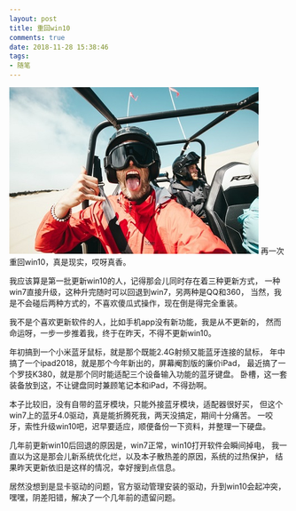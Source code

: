 ```yaml
---
layout: post
title: 重回win10
comments: true
date: 2018-11-28 15:38:46
tags:
- 随笔
---
```

![](\assets\images\181128.jpg)
再一次重回win10，真是现实，哎呀真香。
<!--more-->   

我应该算是第一批更新win10的人，记得那会儿同时存在着三种更新方式，
一种win7直接升级，这种升完随时可以回退到win7，另两种是QQ和360，
当然，我是不会碰后两种方式的，不喜欢傻瓜式操作，现在倒是得完全重装。

我不是个喜欢更新软件的人，比如手机app没有新功能，我是从不更新的，
然而命运呀，一步一步推着我，终于在昨天，不得不更新win10。

年初搞到一个小米蓝牙鼠标，就是那个既能2.4G射频又能蓝牙连接的鼠标，
年中搞了一个ipad2018，就是那个今年新出的，屏幕阉割版的廉价iPad，
最近搞了一个罗技K380，就是那个同时能适配三个设备输入功能的蓝牙键盘。
卧槽，这一套装备放到这，不让键盘同时兼顾笔记本和iPad，不得劲啊。

本子比较旧，没有自带的蓝牙模块，只能外接蓝牙模块，适配器很好买，
但这个win7上的蓝牙4.0驱动，真是能折腾死我，两天没搞定，期间十分痛苦。
一咬牙，索性升级win10吧，迟早要适应，顺便备份一下资料，并整理一下硬盘。

几年前更新win10后回退的原因是，win7正常，win10打开软件会瞬间掉电，
我一直以为这是那会儿新系统优化烂，以及本子散热差的原因，系统的过热保护，
结果昨天更新依旧是这样的情况，幸好搜到点信息。

居然没想到是显卡驱动的问题，官方驱动管理安装的驱动，升到win10会起冲突，
嘿嘿，阴差阳错，解决了一个几年前的遗留问题。
